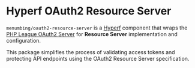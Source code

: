 # Hyperf OAuth2 Resource Server

`menumbing/oauth2-resource-server` is a [Hyperf](https://hyperf.io) component that wraps 
the [PHP League OAuth2 Server](https://oauth2.thephpleague.com/) for **Resource Server** 
implementation and configuration.

This package simplifies the process of validating access tokens and protecting API endpoints
using the OAuth2 Resource Server specification.